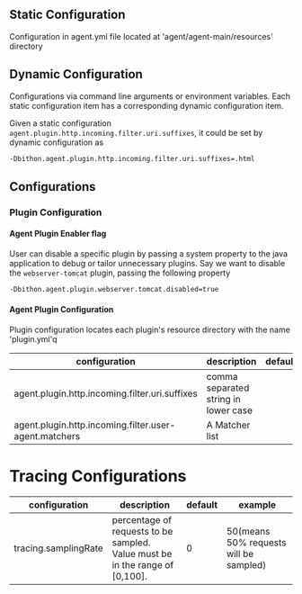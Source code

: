 
## Static Configuration

Configuration in agent.yml file located at 'agent/agent-main/resources' directory

## Dynamic Configuration

Configurations via command line arguments or environment variables. 
Each static configuration item has a corresponding dynamic configuration item.

Given a static configuration `agent.plugin.http.incoming.filter.uri.suffixes`, it could be set by dynamic configuration as

```bash
-Dbithon.agent.plugin.http.incoming.filter.uri.suffixes=.html
```

## Configurations

### Plugin Configuration

#### Agent Plugin Enabler flag
User can disable a specific plugin by passing a system property to the java application to debug or tailor unnecessary plugins. 
Say we want to disable the `webserver-tomcat` plugin, passing the following property

```bash
-Dbithon.agent.plugin.webserver.tomcat.disabled=true
```

#### Agent Plugin Configuration

Plugin configuration locates each plugin's resource directory with the name 'plugin.yml'q

| configuration | description | default | example |
|---|---|---|---|
| agent.plugin.http.incoming.filter.uri.suffixes | comma separated string in lower case |  | .html,.json |
| agent.plugin.http.incoming.filter.user-agent.matchers | A Matcher list | | |

# Tracing Configurations

| configuration | description | default | example |
|---|---|---|---|
| tracing.samplingRate | percentage of requests to be sampled. <br/>Value must be in the range of [0,100]. | 0 | 50(means 50% requests will be sampled) |
